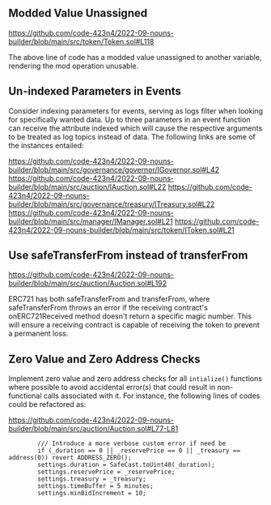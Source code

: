 ## Modded Value Unassigned
https://github.com/code-423n4/2022-09-nouns-builder/blob/main/src/token/Token.sol#L118

The above line of code has a modded value unassigned to another variable, rendering the mod operation unusable.

## Un-indexed Parameters in Events 
Consider indexing parameters for events, serving as logs filter when looking for specifically wanted data. Up to three parameters in an event function can receive the attribute indexed which will cause the respective arguments to be treated as log topics instead of data. The following links are some of the instances entailed:
 
https://github.com/code-423n4/2022-09-nouns-builder/blob/main/src/governance/governor/IGovernor.sol#L42
https://github.com/code-423n4/2022-09-nouns-builder/blob/main/src/auction/IAuction.sol#L22
https://github.com/code-423n4/2022-09-nouns-builder/blob/main/src/governance/treasury/ITreasury.sol#L22
https://github.com/code-423n4/2022-09-nouns-builder/blob/main/src/manager/IManager.sol#L21
https://github.com/code-423n4/2022-09-nouns-builder/blob/main/src/token/IToken.sol#L21

## Use safeTransferFrom instead of transferFrom
https://github.com/code-423n4/2022-09-nouns-builder/blob/main/src/auction/Auction.sol#L192

ERC721 has both safeTransferFrom and transferFrom, where safeTransferFrom throws an error if the receiving contract's onERC721Received method doesn't return a specific magic number. This will ensure a receiving contract is capable of receiving the token to prevent a permanent loss.

## Zero Value and Zero Address Checks
Implement zero value and zero address checks for all `intialize()` functions where possible to avoid accidental error(s) that could result in non-functional calls associated with it. For instance, the following lines of codes could be refactored as:

https://github.com/code-423n4/2022-09-nouns-builder/blob/main/src/auction/Auction.sol#L77-L81

```     
        /// Introduce a more verbose custom error if need be
        if (_duration == 0 || _reservePrice == 0 || _treasury == address(0)) revert ADDRESS_ZERO(); 
        settings.duration = SafeCast.toUint40(_duration);
        settings.reservePrice = _reservePrice;
        settings.treasury = _treasury;
        settings.timeBuffer = 5 minutes;
        settings.minBidIncrement = 10;
```
